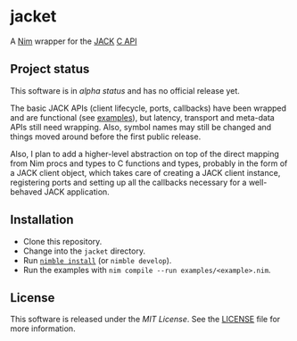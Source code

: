 # jacket

A [Nim] wrapper for the [JACK] [C API]


## Project status

This software is in *alpha status* and has no official release yet.

The basic JACK APIs (client lifecycle, ports, callbacks) have been wrapped and
are functional (see [examples]), but latency, transport and meta-data APIs still
need wrapping. Also, symbol names may still be changed and things moved around
before the first public release.

Also, I plan to add a higher-level abstraction on top of the direct mapping
from Nim procs and types to C functions and types, probably in the form of
a JACK client object, which takes care of creating a JACK client instance,
registering ports and setting up all the callbacks necessary for a well-behaved
JACK application.


## Installation

* Clone this repository.
* Change into the `jacket` directory.
* Run [`nimble install`] (or `nimble develop`).
* Run the examples with `nim compile --run examples/<example>.nim`.


## License

This software is released under the *MIT License*. See the [LICENSE](./LICENSE)
file for more information.


[`nimble install`]: https://github.com/nim-lang/nimble#nimble-usage
[C API]: https://jackaudio.org/api/
[examples]: ./examples
[JACK]: https://jackaudio.org/
[Nim]: https://nim-lang.org/
